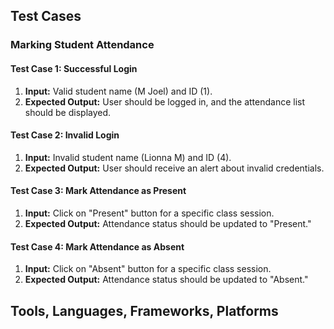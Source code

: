 ## Test Cases

### Marking Student Attendance

#### Test Case 1: Successful Login
1. **Input:** Valid student name (M Joel) and ID (1).
2. **Expected Output:** User should be logged in, and the attendance list should be displayed.
#### Test Case 2: Invalid Login
1. **Input:** Invalid student name (Lionna M) and ID (4).
2. **Expected Output:** User should receive an alert about invalid credentials.
#### Test Case 3: Mark Attendance as Present
1. **Input:** Click on "Present" button for a specific class session.
2. **Expected Output:** Attendance status should be updated to "Present."
#### Test Case 4: Mark Attendance as Absent
1. **Input:** Click on "Absent" button for a specific class session.
2. **Expected Output:** Attendance status should be updated to "Absent."
## Tools, Languages, Frameworks, Platforms




